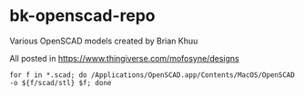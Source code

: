 # bk-openscad-repo
Various OpenSCAD models created by Brian Khuu

All posted in https://www.thingiverse.com/mofosyne/designs


```
for f in *.scad; do /Applications/OpenSCAD.app/Contents/MacOS/OpenSCAD -o ${f/scad/stl} $f; done
```
